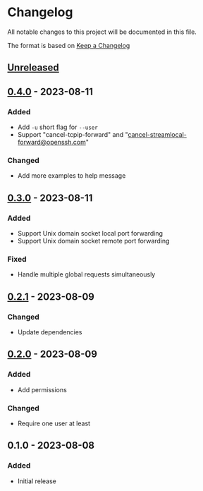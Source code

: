# Changelog
All notable changes to this project will be documented in this file.

The format is based on [Keep a Changelog](http://keepachangelog.com/en/1.0.0/)

## [Unreleased]

## [0.4.0] - 2023-08-11
### Added
* Add `-u` short flag for `--user`
* Support "cancel-tcpip-forward" and "cancel-streamlocal-forward@openssh.com"

### Changed
* Add more examples to help message

## [0.3.0] - 2023-08-11
### Added
* Support Unix domain socket local port forwarding
* Support Unix domain socket remote port forwarding

### Fixed
* Handle multiple global requests simultaneously

## [0.2.1] - 2023-08-09
### Changed
* Update dependencies

## [0.2.0] - 2023-08-09
### Added
* Add permissions

### Changed
* Require one user at least

## 0.1.0 - 2023-08-08
### Added
* Initial release

[Unreleased]: https://github.com/nwtgck/handy-sshd/compare/v0.4.0...HEAD
[0.4.0]: https://github.com/nwtgck/handy-sshd/compare/v0.3.0...v0.4.0
[0.3.0]: https://github.com/nwtgck/handy-sshd/compare/v0.2.1...v0.3.0
[0.2.1]: https://github.com/nwtgck/handy-sshd/compare/v0.2.0...v0.2.1
[0.2.0]: https://github.com/nwtgck/handy-sshd/compare/v0.1.0...v0.2.0

